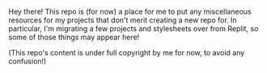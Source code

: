 Hey there! This repo is (for now) a place for me to put any miscellaneous resources for my projects that don't merit creating a new repo for. In particular, I'm migrating a few projects and stylesheets over from Replit, so some of those things may appear here!

(This repo's content is under full copyright by me for now, to avoid any confusion!)
